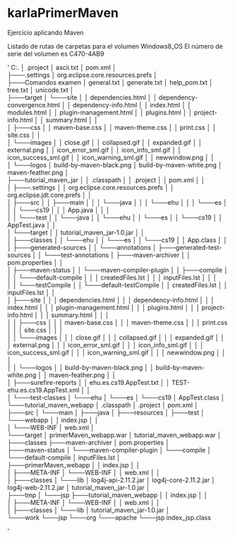 # karlaPrimerMaven
Ejercicio aplicando Maven 

Listado de rutas de carpetas para el volumen Windows8_OS
El número de serie del volumen es C470-4AB9

'
C:.
│   .project
│   ascii.txt
│   pom.xml
│   
├───.settings
│       org.eclipse.core.resources.prefs
│       
├───Comandos examen
│       general.txt
│       generate.txt
│       help_pom.txt
│       tree.txt
│       unicode.txt
│       
├───target
│   └───site
│       │   dependencies.html
│       │   dependency-convergence.html
│       │   dependency-info.html
│       │   index.html
│       │   modules.html
│       │   plugin-management.html
│       │   plugins.html
│       │   project-info.html
│       │   summary.html
│       │   
│       ├───css
│       │       maven-base.css
│       │       maven-theme.css
│       │       print.css
│       │       site.css
│       │       
│       └───images
│           │   close.gif
│           │   collapsed.gif
│           │   expanded.gif
│           │   external.png
│           │   icon_error_sml.gif
│           │   icon_info_sml.gif
│           │   icon_success_sml.gif
│           │   icon_warning_sml.gif
│           │   newwindow.png
│           │   
│           └───logos
│                   build-by-maven-black.png
│                   build-by-maven-white.png
│                   maven-feather.png
│                   
├───tutorial_maven_jar
│   │   .classpath
│   │   .project
│   │   pom.xml
│   │   
│   ├───.settings
│   │       org.eclipse.core.resources.prefs
│   │       org.eclipse.jdt.core.prefs
│   │       
│   ├───src
│   │   ├───main
│   │   │   └───java
│   │   │       └───ehu
│   │   │           └───es
│   │   │               └───cs19
│   │   │                       App.java
│   │   │                       
│   │   └───test
│   │       └───java
│   │           └───ehu
│   │               └───es
│   │                   └───cs19
│   │                           AppTest.java
│   │                           
│   └───target
│       │   tutorial_maven_jar-1.0.jar
│       │   
│       ├───classes
│       │   └───ehu
│       │       └───es
│       │           └───cs19
│       │                   App.class
│       │                   
│       ├───generated-sources
│       │   └───annotations
│       ├───generated-test-sources
│       │   └───test-annotations
│       ├───maven-archiver
│       │       pom.properties
│       │       
│       ├───maven-status
│       │   └───maven-compiler-plugin
│       │       ├───compile
│       │       │   └───default-compile
│       │       │           createdFiles.lst
│       │       │           inputFiles.lst
│       │       │           
│       │       └───testCompile
│       │           └───default-testCompile
│       │                   createdFiles.lst
│       │                   inputFiles.lst
│       │                   
│       ├───site
│       │   │   dependencies.html
│       │   │   dependency-info.html
│       │   │   index.html
│       │   │   plugin-management.html
│       │   │   plugins.html
│       │   │   project-info.html
│       │   │   summary.html
│       │   │   
│       │   ├───css
│       │   │       maven-base.css
│       │   │       maven-theme.css
│       │   │       print.css
│       │   │       site.css
│       │   │       
│       │   └───images
│       │       │   close.gif
│       │       │   collapsed.gif
│       │       │   expanded.gif
│       │       │   external.png
│       │       │   icon_error_sml.gif
│       │       │   icon_info_sml.gif
│       │       │   icon_success_sml.gif
│       │       │   icon_warning_sml.gif
│       │       │   newwindow.png
│       │       │   
│       │       └───logos
│       │               build-by-maven-black.png
│       │               build-by-maven-white.png
│       │               maven-feather.png
│       │               
│       ├───surefire-reports
│       │       ehu.es.cs19.AppTest.txt
│       │       TEST-ehu.es.cs19.AppTest.xml
│       │       
│       └───test-classes
│           └───ehu
│               └───es
│                   └───cs19
│                           AppTest.class
│                           
└───tutorial_maven_webapp
    │   .classpath
    │   .project
    │   pom.xml
    │   
    ├───src
    │   └───main
    │       ├───java
    │       ├───resources
    │       ├───test
    │       └───webapp
    │           │   index.jsp
    │           │   
    │           └───WEB-INF
    │                   web.xml
    │                   
    └───target
        │   primerMaven_webapp.war
        │   tutorial_maven_webapp.war
        │   
        ├───classes
        ├───maven-archiver
        │       pom.properties
        │       
        ├───maven-status
        │   └───maven-compiler-plugin
        │       └───compile
        │           └───default-compile
        │                   inputFiles.lst
        │                   
        ├───primerMaven_webapp
        │   │   index.jsp
        │   │   
        │   ├───META-INF
        │   └───WEB-INF
        │       │   web.xml
        │       │   
        │       ├───classes
        │       └───lib
        │               log4j-api-2.11.2.jar
        │               log4j-core-2.11.2.jar
        │               log4j-web-2.11.2.jar
        │               tutorial_maven_jar-1.0.jar
        │               
        ├───tmp
        │   └───jsp
        ├───tutorial_maven_webapp
        │   │   index.jsp
        │   │   
        │   ├───META-INF
        │   └───WEB-INF
        │       │   web.xml
        │       │   
        │       ├───classes
        │       └───lib
        │               tutorial_maven_jar-1.0.jar
        │               
        └───work
            └───jsp
                └───org
                    └───apache
                        └───jsp
                                index_jsp.class
                                
'
